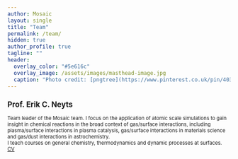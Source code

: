 ```yaml
---
author: Mosaic
layout: single
title: "Team"
permalink: /team/
hidden: true
author_profile: true
tagline: ""
header:
  overlay_color: "#5e616c"
  overlay_image: /assets/images/masthead-image.jpg
  caption: "Photo credit: [pngtree](https://www.pinterest.co.uk/pin/403283341624204549/)"
---
```


<html>
<head>
<style>
div.a {
  font-size: 15px;
}
div.b {
  font-size: large;
}
div.c {
  font-size: 80%;
}
div.d {
  font-size: 0.875em;
}
</style>
</head>
<body>

<div class="c">
<h2>Prof. Erik C. Neyts</h2>
Team leader of the Mosaic team. I focus on the application of atomic scale simulations to gain insight in chemical reactions in the broad context of gas/surface interactions, including plasma/surface interactions in plasma catalysis, gas/surface interactions in materials science and gas/dust interactions in astrochemistry.<br>
I teach courses on general chemistry, thermodynamics and dynamic processes at surfaces.<br>
<a href="/assets/images/CV-ErikNeyts-Feb2021.pdf">CV</a><br>
</div>
</body>
</html>
